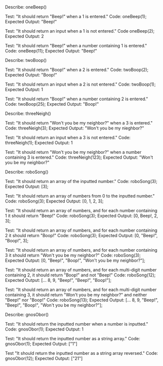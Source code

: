 Describe: oneBeep()

Test: "It should return "Beep!" when a 1 is entered."
Code: oneBeep(1);
Expected Output: "Beep!"

Test: "It should return an input when a 1 is not entered."
Code oneBeep(2);
Expected Output: 2

Test: "It should return "Beep!" when a number containing 1 is entered."
Code: oneBeep(11);
Expected Output: "Beep!"



Describe: twoBoop()

Test: "It should return "Boop!" when a 2 is entered."
Code: twoBoop(2);
Expected Output: "Boop!"

Test: "It should return an input when a 2 is not entered."
Code: twoBoop(1);
Expected Output: 1

Test: "It should return "Boop!" when a number containing 2 is entered."
Code: twoBoop(25);
Expected Output: "Boop!"

Describe: threeNeigh()

Test: "It should return "Won't you be my neighbor?" when a 3 is entered."
Code: threeNeigh(3);
Expected Output: "Won't you be my nieghbor?"

Test: "It should return an input when a 3 is not entered."
Code: threeNeigh(1);
Expected Output: 1

Test: "It should return "Won't you be my neighbor?" when a number containing 3 is entered."
Code: threeNeigh(123);
Expected Output: "Won't you be my neighbor?"

Describe: roboSong()

Test: "It should return an array of the inputted number."
Code: roboSong(3);
Expected Output: [3];

Test: "It should return an array of numbers from 0 to the inputted number."
Code: roboSong(3);
Expected Output: [0, 1, 2, 3];

Test: "It should return an array of numbers, and for each number containing 1 it should return "Beep!"
Code: roboSong(3);
Expected Output: [0, Beep!, 2, 3];

Test: "It should return an array of numbers, and for each number containing 2 it should return "Boop!"
Code: roboSong(3);
Expected Output: [0, "Beep!", "Boop!", 3];

Test: "It should return an array of numbers, and for each number containing 3 it should return "Won't you be my neighbor?"
Code: roboSong(3);
Expected Output: [0, "Beep!", "Boop!", "Won't you be my neighbor?"];

Test: "It should return an array of numbers, and for each multi-digit number containing 2, it should return "Boop!" and not "Beep!"
Code: roboSong(12);
Expected Output: [... 8, 9, "Beep!", "Beep!", "Boop!"];

Test: "It should return an array of numbers, and for each multi-digit number containing 3, it should return "Won't you be my neighbor?" and neither "Beep!" nor "Boop!"
Code: roboSong(13);
Expected Output: [... 8, 9, "Beep!", "Beep!", "Boop!", "Won't you be my neighbor?"];

Describe: gnosObor()

Test: "It should return the inputted number when a number is inputted."
Code: gnosObor(1);
Expected Output: 1

Test: "It should return the inputted number as a string array."
Code: gnosObor(1);
Expected Output: ["1"] 

Test "It should return the inputted number as a string array reversed."
Code: gnosObor(12);
Expected Output: ["21"]